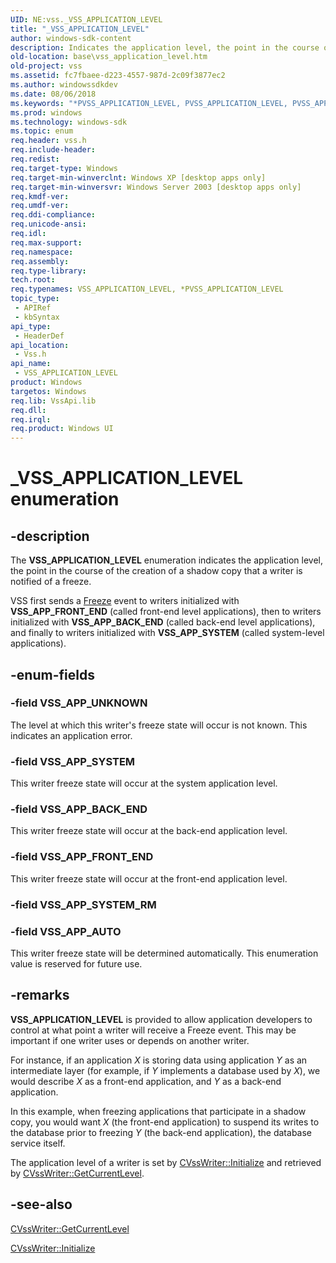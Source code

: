 ```yaml
---
UID: NE:vss._VSS_APPLICATION_LEVEL
title: "_VSS_APPLICATION_LEVEL"
author: windows-sdk-content
description: Indicates the application level, the point in the course of the creation of a shadow copy that a writer is notified of a freeze.
old-location: base\vss_application_level.htm
old-project: vss
ms.assetid: fc7fbaee-d223-4557-987d-2c09f3877ec2
ms.author: windowssdkdev
ms.date: 08/06/2018
ms.keywords: "*PVSS_APPLICATION_LEVEL, PVSS_APPLICATION_LEVEL, PVSS_APPLICATION_LEVEL enumeration pointer [VSS], VSS_APPLICATION_LEVEL, VSS_APPLICATION_LEVEL enumeration [VSS], VSS_APP_AUTO, VSS_APP_BACK_END, VSS_APP_FRONT_END, VSS_APP_SYSTEM, VSS_APP_UNKNOWN, _VSS_APPLICATION_LEVEL, _win32_vss_application_level, base.vss_application_level, vss/PVSS_APPLICATION_LEVEL, vss/VSS_APPLICATION_LEVEL, vss/VSS_APP_AUTO, vss/VSS_APP_BACK_END, vss/VSS_APP_FRONT_END, vss/VSS_APP_SYSTEM, vss/VSS_APP_UNKNOWN"
ms.prod: windows
ms.technology: windows-sdk
ms.topic: enum
req.header: vss.h
req.include-header: 
req.redist: 
req.target-type: Windows
req.target-min-winverclnt: Windows XP [desktop apps only]
req.target-min-winversvr: Windows Server 2003 [desktop apps only]
req.kmdf-ver: 
req.umdf-ver: 
req.ddi-compliance: 
req.unicode-ansi: 
req.idl: 
req.max-support: 
req.namespace: 
req.assembly: 
req.type-library: 
tech.root: 
req.typenames: VSS_APPLICATION_LEVEL, *PVSS_APPLICATION_LEVEL
topic_type:
 - APIRef
 - kbSyntax
api_type:
 - HeaderDef
api_location:
 - Vss.h
api_name:
 - VSS_APPLICATION_LEVEL
product: Windows
targetos: Windows
req.lib: VssApi.lib
req.dll: 
req.irql: 
req.product: Windows UI
---
```


# _VSS_APPLICATION_LEVEL enumeration


## -description


The <b>VSS_APPLICATION_LEVEL</b> enumeration indicates 
    the application level, the point in the course of the creation of a shadow copy that a writer is notified of a 
    freeze.

VSS first sends a <a href="vssgloss_f.htm">Freeze</a> event to writers 
    initialized with <b>VSS_APP_FRONT_END</b> (called front-end level applications), then to 
    writers initialized with <b>VSS_APP_BACK_END</b> (called back-end level applications), and 
    finally to writers initialized with <b>VSS_APP_SYSTEM</b> (called system-level 
    applications).


## -enum-fields




### -field VSS_APP_UNKNOWN

The level at which this writer's freeze state will occur is not known. This indicates an application 
      error.


### -field VSS_APP_SYSTEM

This writer freeze state will occur at the system application level.


### -field VSS_APP_BACK_END

This writer freeze state will occur at the back-end application level.


### -field VSS_APP_FRONT_END

This writer freeze state will occur at the front-end application level.


### -field VSS_APP_SYSTEM_RM


### -field VSS_APP_AUTO

This writer freeze state will be determined automatically. This enumeration value is reserved for future 
      use.


## -remarks



<b>VSS_APPLICATION_LEVEL</b> is provided to allow 
    application developers to control at what point a writer will receive a Freeze event. This may be important if one 
    writer uses or depends on another writer.

For instance, if an application <i>X</i> is storing data using application 
    <i>Y</i> as an intermediate layer (for example, if <i>Y</i> implements a 
    database used by <i>X</i>), we would describe <i>X</i> as a front-end 
    application, and <i>Y</i> as a back-end application.

In this example, when freezing applications that participate in a shadow copy, you would want 
    <i>X</i> (the front-end application) to suspend its writes to the database prior to freezing 
    <i>Y </i>(the back-end application), the database service itself.

The application level of a writer is set by 
    <a href="https://msdn.microsoft.com/a427ebbd-b7c4-46ba-ba16-dd601b1f956e">CVssWriter::Initialize</a> and retrieved by 
    <a href="https://msdn.microsoft.com/09540f57-832a-49ca-9b64-e7660b331192">CVssWriter::GetCurrentLevel</a>.




## -see-also




<a href="https://msdn.microsoft.com/09540f57-832a-49ca-9b64-e7660b331192">CVssWriter::GetCurrentLevel</a>



<a href="https://msdn.microsoft.com/a427ebbd-b7c4-46ba-ba16-dd601b1f956e">CVssWriter::Initialize</a>
 

 

